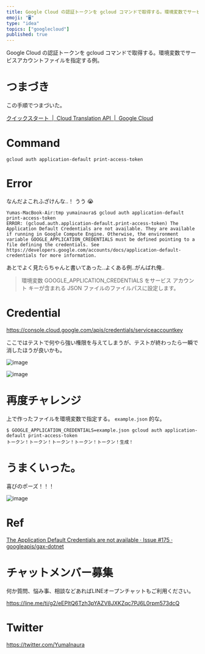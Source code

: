 ```yaml
---
title: Google Cloud の認証トークンを gcloud コマンドで取得する。環境変数でサービスアカウントファイルを指定する例。
emoji: "🖥"
type: "idea"
topics: ["googlecloud"]
published: true
---
```


Google Cloud の認証トークンを gcloud コマンドで取得する。環境変数でサービスアカウントファイルを指定する例。

# つまづき

この手順でつまづいた。


[クイックスタート  |  Cloud Translation API  |  Google Cloud](https://cloud.google.com/translate/docs/quickstart)


# Command

```
gcloud auth application-default print-access-token
```

# Error

なんだよこれふざけんな‥！ うう 😭

```
Yumas-MacBook-Air:tmp yumainaura$ gcloud auth application-default print-access-token
ERROR: (gcloud.auth.application-default.print-access-token) The Application Default Credentials are not available. They are available if running in Google Compute Engine. Otherwise, the environment variable GOOGLE_APPLICATION_CREDENTIALS must be defined pointing to a file defining the credentials. See https://developers.google.com/accounts/docs/application-default-credentials for more information.
```

あとでよく見たらちゃんと書いてあった‥よくある例‥がんばれ俺‥

>環境変数 GOOGLE_APPLICATION_CREDENTIALS をサービス アカウント キーが含まれる JSON ファイルのファイルパスに設定します。


# Credential


https://console.cloud.google.com/apis/credentials/serviceaccountkey

ここではテストで何やら強い権限を与えてしまうが、テストが終わったら一瞬で消したほうが良いかも。

![image](https://user-images.githubusercontent.com/13635059/52160100-c8d6b980-26f1-11e9-8d7f-8377c7d1491d.png)


![image](https://user-images.githubusercontent.com/13635059/52160107-f15eb380-26f1-11e9-92d5-df43015dacea.png)


# 再度チャレンジ

上で作ったファイルを環境変数で指定する。 `example.json` 的な。

```
$ GOOGLE_APPLICATION_CREDENTIALS=example.json gcloud auth application-default print-access-token
トークン！トークン！トークン！トークン！トークン！生成！
```

# うまくいった。

喜びのポーズ！！！

![image](https://user-images.githubusercontent.com/13635059/52160139-a42f1180-26f2-11e9-9c14-a9d32b181e53.png)

# Ref

[The Application Default Credentials are not available · Issue #175 · googleapis/gax-dotnet](https://github.com/googleapis/gax-dotnet/issues/175)








<!-- Update From Qiita API -->

# チャットメンバー募集


何か質問、悩み事、相談などあればLINEオープンチャットもご利用ください。

https://line.me/ti/g2/eEPltQ6Tzh3pYAZV8JXKZqc7PJ6L0rpm573dcQ





# Twitter


https://twitter.com/YumaInaura


<!-- Update From Qiita API -->


